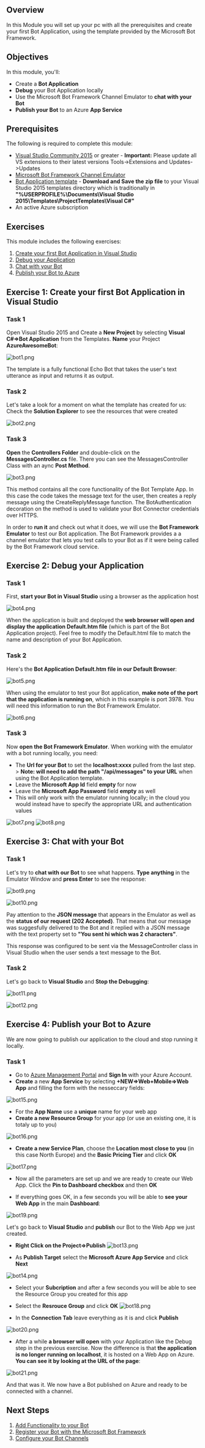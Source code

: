 
##  Overview

In this Module you will set up your pc with all the prerequisites and create your first Bot Application, using the template provided by the Microsoft Bot Framework.


##  Objectives

In this module, you'll:
- Create a **Bot Application**
- **Debug** your Bot Application locally 
- Use the Microsoft Bot Framework Channel Emulator to **chat with your Bot**
- **Publish your Bot** to an Azure **App Service**

##  Prerequisites

The following is required to complete this module:

- [Visual Studio Community 2015](https://www.visualstudio.com/products/visual-studio-community-vs) or greater - **Important:** Please update all VS extensions to their latest versions Tools->Extensions and Updates->Updates
- [Microsoft Bot Framework Channel Emulator](https://download.botframework.com/bf-v3/tools/emulator/publish.htm)
- [Bot Application template](http://aka.ms/bf-bc-vstemplate) - **Download and Save the zip file** to your Visual Studio 2015 templates directory which is traditionally in **"%USERPROFILE%\Documents\Visual Studio 2015\Templates\ProjectTemplates\Visual C#\"**
- An active Azure subscription

## Exercises
This module includes the following exercises:

1. [Create your first Bot Application in Visual Studio](https://github.com/sophiehn/MyBots/tree/master/1.%20Get%20Started%20With%20Your%20First%20Bot#exercise-1-create-your-first-bot-application-in-visual-studio)
1. [Debug your Application](https://github.com/sophiehn/MyBots/blob/master/1.%20Get%20Started%20With%20Your%20First%20Bot/README.md#exercise-2-debug-your-application)
1. [Chat with your Bot](https://github.com/sophiehn/MyBots/blob/master/1.%20Get%20Started%20With%20Your%20First%20Bot/README.md#exercise-3-chat-with-your-bot)
1. [Publish your Bot to Azure](https://github.com/sophiehn/MyBots/blob/master/1.%20Get%20Started%20With%20Your%20First%20Bot/README.md#exercise-4-publish-your-bot-to-azure)

## Exercise 1: Create your first Bot Application in Visual Studio

### Task 1 
Open Visual Studio 2015 and Create a **New Project** by selecting **Visual C#=>Bot Application** from the Templates. **Name** your Project **AzureAwesomeBot**: 

![bot1.png](http://i292.photobucket.com/albums/mm38/iCe-quEen99/bot1.png) 

The template is a fully functional Echo Bot that takes the user's text utterance as input and returns it as output.
 
 ### Task 2 
Let's take a look for a moment on what the template has created for us: Check the **Solution Explorer** to see the resources that were created    

![bot2.png](http://i292.photobucket.com/albums/mm38/iCe-quEen99/bot2.png)


### Task 3 
**Open** the **Controllers Folder** and double-click on the **MessagesController.cs** file. There you can see the MessagesController Class with an aync **Post Method**.    

![bot3.png](http://i292.photobucket.com/albums/mm38/iCe-quEen99/bot3.png)  

This method contains all the core functionality of the Bot Template App. In this case the code takes the message text for the user, then creates a reply message using the CreateReplyMessage function. The BotAuthentication decoration on the method is used to validate your Bot Connector credentials over HTTPS. 

In order to **run it** and check out what it does, we will use the **Bot Framework Emulator** to test our Bot application. The Bot Framework provides a a channel emulator that lets you test calls to your Bot as if it were being called by the Bot Framework cloud service.

## Exercise 2: Debug your Application

### Task 1
First, **start your Bot in Visual Studio** using a browser as the application host   

![bot4.png](http://i292.photobucket.com/albums/mm38/iCe-quEen99/bot4.png) 

When the application is built and deployed the **web browser will open and display the application Default.htm file** (which is part of the Bot Application project). Feel free to modify the Default.html file to match the name and description of your Bot Application.

### Task 2
Here's the **Bot Application Default.htm file in our Default Browser**: 

![bot5.png](http://i292.photobucket.com/albums/mm38/iCe-quEen99/bot5.png)  

When using the emulator to test your Bot application, **make note of the port that the application is running on**, which in this example is port 3978. You will need this information to run the Bot Framework Emulator.  

![bot6.png](http://i292.photobucket.com/albums/mm38/iCe-quEen99/bot6.png)

### Task 3
Now **open the Bot Framework Emulator**. When working with the emulator with a bot running locally, you need:
- The **Url for your Bot** to set the **localhost:xxxx** pulled from the last step. > **Note: will need to add the path "/api/messages" to your URL** when using the Bot Application template.
- Leave the **Microsoft App Id** field **empty** for now
- Leave the **Microsoft App Password** field **empty** as well
- This will only work with the emulator running locally; in the cloud you would instead have to specify the appropriate URL and authentication values 

![bot7.png](http://i292.photobucket.com/albums/mm38/iCe-quEen99/bot7.png) 
![bot8.png](http://i292.photobucket.com/albums/mm38/iCe-quEen99/bot8.png)

## Exercise 3: Chat with your Bot

### Task 1
Let's try to **chat with our Bot** to see what happens. **Type anything** in the Emulator Window and **press Enter** to see the response: 

![bot9.png](http://i292.photobucket.com/albums/mm38/iCe-quEen99/bot9.png) 

![bot10.png](http://i292.photobucket.com/albums/mm38/iCe-quEen99/bot10.png) 

Pay attention to the **JSON message** that appears in the Emulator as well as the **status of our request (202 Accepted)**. That means that our message was suggesfully delivered to the Bot and it replied with a JSON message with the text property set to **"You sent hi which was 2 characters"**. 

This response was configured to be sent via the MessageController class in Visual Studio when the user sends a text message to the Bot.

### Task 2
Let's go back to **Visual Studio** and **Stop the Debugging**:

![bot11.png](http://i292.photobucket.com/albums/mm38/iCe-quEen99/bot11.png) 

![bot12.png](http://i292.photobucket.com/albums/mm38/iCe-quEen99/bot12.png) 


## Exercise 4: Publish your Bot to Azure

We are now going to publish our application to the cloud and stop running it locally.

### Task 1
- Go to [Azure Management Portal](www.portal.azure.com) and **Sign In** with your Azure Account. 
- **Create** a new **App Service** by selecting **+NEW=>Web+Mobile=>Web App** and filling the form with the nesseccary fields:


![bot15.png](http://i292.photobucket.com/albums/mm38/iCe-quEen99/bot15.png) 

- For the **App Name** use a **unique** name for your web app
- **Create a new Resource Group** for your app (or use an existing one, it is totaly up to you)


![bot16.png](http://i292.photobucket.com/albums/mm38/iCe-quEen99/bot16.png) 

- **Create a new Service Plan**, choose the **Location most close to you** (in this case North Europe) and the **Basic Pricing Tier** and click **OK**


![bot17.png](http://i292.photobucket.com/albums/mm38/iCe-quEen99/bot17.png) 

- Now all the parameters are set up and we are ready to create our Web App. Click the **Pin to Dashboard checkbox** and then **OK**

- If everything goes OK, in a few seconds you will be able to **see your Web App** in the main **Dashboard**:


![bot19.png](http://i292.photobucket.com/albums/mm38/iCe-quEen99/bot19.png)

Let's go back to **Visual Studio** and **publish** our Bot to the Web App we just created.
- **Right Click on the Project=>Publish** 
![bot13.png](http://i292.photobucket.com/albums/mm38/iCe-quEen99/bot13.png) 

- As **Publish Target** select the **Microsoft Azure App Service** and click **Next** 

![bot14.png](http://i292.photobucket.com/albums/mm38/iCe-quEen99/bot14.png) 

- Select your **Subcription** and after a few seconds you will be able to see the Resource Group you created for this app
- Select the **Resrouce Group** and click **OK** 
![bot18.png](http://i292.photobucket.com/albums/mm38/iCe-quEen99/bot18.png) 

- In the **Connection Tab** leave everything as it is and click **Publish** 

![bot20.png](http://i292.photobucket.com/albums/mm38/iCe-quEen99/bot20.png) 

- After a while **a browser will open** with your Application like the Debug step in the previous exercise. Now the difference is that **the application is no longer running on localhost**, it is hosted on a Web App on Azure. **You can see it by looking at the URL of the page**: 

![bot21.png](http://i292.photobucket.com/albums/mm38/iCe-quEen99/bot21.png)

And that was it. We now have a Bot published on Azure and ready to be connected with a channel. 

## Next Steps

1. [Add Functionality to your Bot](https://github.com/sophiehn/MyBots/blob/master/2.%20AzureAwesomeBot/README.md)
1. [Register your Bot with the Microsoft Bot Framework]()
1. [Configure your Bot Channels]()






